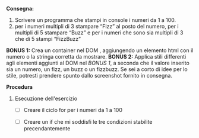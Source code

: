 **Consegna:**

1. Scrivere un programma che stampi in console i numeri da 1 a 100.
2. per i numeri multipli di 3 stampare “Fizz” al posto del numero, per i multipli di 5 stampare “Buzz” e per i numeri che sono sia multipli di 3 che di 5 stampi “FizzBuzz”

**BONUS 1:**
Crea un container nel DOM , aggiungendo un elemento html con il numero o la stringa corretta da mostrare.
**BONUS 2:**
Applica stili differenti agli elementi aggiunti al DOM nel *BONUS 1*, a seconda che il valore inserito sia un numero, un fizz, un buzz o un fizzbuzz.
Se sei a corto di idee per lo stile, potresti prendere spunto dallo screenshot fornito in consegna.

**Procedura**

1.  Esecuzione dell'esercizio
    - [ ] Creare il ciclo for per i numeri da 1 a 100
    - [ ] Creare un if che mi soddisfi le tre condizioni stabilite precendantemente

 
    



